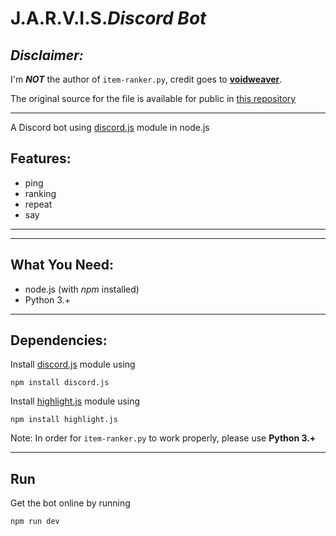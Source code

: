 # **J.A.R.V.I.S.*Discord Bot***
##
## *Disclaimer:*
I'm ***NOT*** the author of `item-ranker.py`, credit goes to [**voidweaver**](https://github.com/voidweaver).

The original source for the file is available for public in [this repository](https://github.com/voidweaver/item-ranker)

---

A Discord bot using [discord.js](discordjs.org) module in node.js

## Features:
- ping
- ranking
- repeat
- say

---

---
## What You Need:
- node.js (with *npm* installed)
- Python 3.+
---
## Dependencies:
Install [discord.js](discordjs.org) module using
```
npm install discord.js
```
Install [highlight.js](highlightjs.org) module using
```
npm install highlight.js
```
Note: In order for `item-ranker.py` to work properly, please use **Python 3.+**

---
## Run
Get the bot online by running
```
npm run dev
```